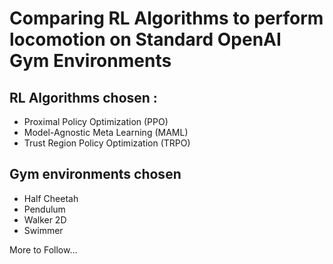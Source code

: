 # Comparing RL Algorithms to perform locomotion on Standard OpenAI Gym Environments
## RL Algorithms chosen :
- Proximal Policy Optimization (PPO)
- Model-Agnostic Meta Learning (MAML)
- Trust Region Policy Optimization (TRPO)

## Gym environments chosen
- Half Cheetah
- Pendulum
- Walker 2D
- Swimmer

More to Follow...

